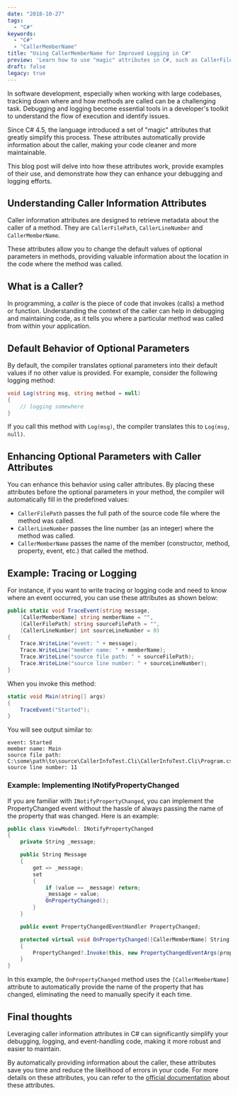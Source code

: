 ```yaml
---
date: "2018-10-27"
tags:
  - "C#"
keywords:
  - "C#"
  - "CallerMemberName"
title: "Using CallerMemberName for Improved Logging in C#"
preview: 'Learn how to use "magic" attributes in C#, such as CallerFilePath, CallerLineNumber, and CallerMemberName, to retrieve caller information and improve logging functionality.'
draft: false
legacy: true
---
```


In software development, especially when working with large codebases, tracking down where and how methods are called can be a challenging task. Debugging and logging become essential tools in a developer's toolkit to understand the flow of execution and identify issues.

Since C# 4.5, the language introduced a set of "magic" attributes that greatly simplify this process. These attributes automatically provide information about the caller, making your code cleaner and more maintainable.

This blog post will delve into how these attributes work, provide examples of their use, and demonstrate how they can enhance your debugging and logging efforts.

## Understanding Caller Information Attributes

Caller information attributes are designed to retrieve metadata about the caller of a method. They are `CallerFilePath`, `CallerLineNumber` and `CallerMemberName`.

These attributes allow you to change the default values of optional parameters in methods, providing valuable information about the location in the code where the method was called.

## What is a Caller?

In programming, a *caller* is the piece of code that invokes (calls) a method or function. Understanding the context of the caller can help in debugging and maintaining code, as it tells you where a particular method was called from within your application.

## Default Behavior of Optional Parameters

By default, the compiler translates optional parameters into their default values if no other value is provided. For example, consider the following logging method:

```csharp
void Log(string msg, string method = null)
{
    // logging somewhere
}
```

If you call this method with `Log(msg)`, the compiler translates this to `Log(msg, null)`.

## Enhancing Optional Parameters with Caller Attributes

You can enhance this behavior using caller attributes. By placing these attributes before the optional parameters in your method, the compiler will automatically fill in the predefined values:

- `CallerFilePath` passes the full path of the source code file where the method was called.
- `CallerLineNumber` passes the line number (as an integer) where the method was called.
- `CallerMemberName` passes the name of the member (constructor, method, property, event, etc.) that called the method.

## Example: Tracing or Logging

For instance, if you want to write tracing or logging code and need to know where an event occurred, you can use these attributes as shown below:

```csharp
public static void TraceEvent(string message,
    [CallerMemberName] string memberName = "",
    [CallerFilePath] string sourceFilePath = "",
    [CallerLineNumber] int sourceLineNumber = 0)
{
    Trace.WriteLine("event: " + message);
    Trace.WriteLine("member name: " + memberName);
    Trace.WriteLine("source file path: " + sourceFilePath);
    Trace.WriteLine("source line number: " + sourceLineNumber);
}
```

When you invoke this method:

```csharp
static void Main(string[] args)
{
    TraceEvent("Started");
}
```

You will see output similar to:

```plaintext
event: Started
member name: Main
source file path: C:\some\path\to\source\CallerInfoTest.Cli\CallerInfoTest.Cli\Program.cs
source line number: 11
```

### Example: Implementing INotifyPropertyChanged

If you are familiar with `INotifyPropertyChanged`, you can implement the PropertyChanged event without the hassle of always passing the name of the property that was changed. Here is an example:

```csharp
public class ViewModel: INotifyPropertyChanged
{
    private String _message;

    public String Message
    {
        get => _message;
        set
        {
            if (value == _message) return;
            _message = value;
            OnPropertyChanged();
        }
    }

    public event PropertyChangedEventHandler PropertyChanged;

    protected virtual void OnPropertyChanged([CallerMemberName] String propertyName = null)
    {
        PropertyChanged?.Invoke(this, new PropertyChangedEventArgs(propertyName));
    }
}
```

In this example, the `OnPropertyChanged` method uses the `[CallerMemberName]` attribute to automatically provide the name of the property that has changed, eliminating the need to manually specify it each time.

## Final thoughts

Leveraging caller information attributes in C# can significantly simplify your debugging, logging, and event-handling code, making it more robust and easier to maintain. 

By automatically providing information about the caller, these attributes save you time and reduce the likelihood of errors in your code. For more details on these attributes, you can refer to the [official documentation](https://docs.microsoft.com/ru-ru/dotnet/csharp/programming-guide/concepts/caller-information) about these attributes.
